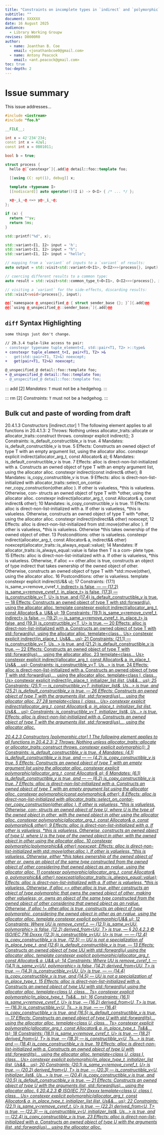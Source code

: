 ```yaml
---
title: "Constraints on incomplete types in `indirect` and `polymorphic`"
subtitle: ""
document: XXXXXX
date: 16 August 2025
audience:
  - Library Working Groupw
revises: D0000R0
author:
  - name: Joanthan B. Coe
    email: <jonathanbcoe0@gmail.com>
  - name: Antony Peacock
    email: <ant.peacock@gmail.com>
toc: true
toc-depth: 2
---
```


# Issue summary

This issue addresses...

```cpp
#include <iostream>
#include "foo.h"

__FILE__;

int x = 42'234'234;
const int x = 42ul;
const int x = 0B01011;

bool b = true;

struct process {
  hello @[`constexpr`]{.add}@ detail::foo::template foo;

  [[using CC: opt(1), debug]] x;

  template <typename I>
  [[nodiscard]] auto operator()(I i) -> O<I> { /* ... */ };

  x@~_i_~@ <=> y@~_i_~@;
};

if (x) {
  return ""sv;
  return 5ms;
}

std::printf("%d", x);

std::variant<I1, I2> input = 'h';
std::variant<I1, I2> input = "h";
std::variant<I1, I2> input = "hello";

// mapping from a `variant` of inputs to a `variant` of results:
auto output = std::visit<std::variant<O<I1>, O<I2>>>(process{}, input);

// coercing different results to a common type:
auto result = std::visit<std::common_type_t<O<I1>, O<I2>>>(process{}, input);

// visiting a `variant` for the side-effects, discarding results:
std::visit<void>(process{}, input);

@@[`namespace @_unspecified_@ { struct sender_base {}; }`]{.add}@@
@@[`using @_unspecified_@::sender_base;`]{.add}@@
```

## `diff` Syntax Highlighting

```diff
some things just don't change.

// 20.3.4 tuple-like access to pair:
- constexpr typename tuple_element<I, std::pair<T1, T2> >::type&
+ constexpr tuple_element_t<I, pair<T1, T2> >&
-   get(std::pair<T1, T2>&) noexcept;
+   get(pair<T1, T2>&) noexcept;

@_unspecified_@ detail::foo::template foo;
+ @_unspecified_@ detail::foo::template foo;
- @_unspecified_@ detail::foo::template foo;
```

::: add
[2] _Mandates_: `T` must not be a hedgehog.
:::

::: rm
[2] _Constraints_: `T` must not be a hedgehog.
:::

## Bulk cut and paste of wording from draft

20.4.1.3 Constructors [indirect.ctor]
1 The following element applies to all functions in 20.4.1.3:
2 Throws: Nothing unless allocator_traits<Allocator>::allocate or allocator_traits<Alloca-
tor>::construct throws.
constexpr explicit indirect();
3 Constraints: is_default_constructible_v<Allocator> is true.
4 Mandates: is_default_constructible_v<T> is true.
5 Effects: Constructs an owned object of type T with an empty argument list, using the allocator alloc.
constexpr explicit indirect(allocator_arg_t, const Allocator& a);
6 Mandates: is_default_constructible_v<T> is true.
7 Effects: alloc is direct-non-list-initialized with a. Constructs an owned object of type T with an empty
argument list, using the allocator alloc.
constexpr indirect(const indirect& other);
8 Mandates: is_copy_constructible_v<T> is true.
9 Effects: alloc is direct-non-list-initialized with allocator_traits<Allocator>::select_on_contai-
ner_copy_construction(other.alloc ). If other is valueless, *this is valueless. Otherwise, con-
structs an owned object of type T with *other, using the allocator alloc.
constexpr indirect(allocator_arg_t, const Allocator& a, const indirect& other);
10 Mandates: is_copy_constructible_v<T> is true.
11 Effects: alloc is direct-non-list-initialized with a. If other is valueless, *this is valueless. Otherwise,
constructs an owned object of type T with *other, using the allocator alloc.
constexpr indirect(indirect&& other) noexcept;
12 Effects: alloc is direct-non-list-initialized from std::move(other.alloc ). If other is valueless,
*this is valueless. Otherwise *this takes ownership of the owned object of other.
13 Postconditions: other is valueless.
constexpr indirect(allocator_arg_t, const Allocator& a, indirect&& other)
noexcept(allocator_traits<Allocator>::is_always_equal::value);
14 Mandates: If allocator_traits<Allocator>::is_always_equal::value is false then T is a com-
plete type.
15 Effects: alloc is direct-non-list-initialized with a. If other is valueless, *this is valueless. Otherwise,
if alloc == other.alloc is true, constructs an object of type indirect that takes ownership of the
owned object of other. Otherwise, constructs an owned object of type T with *std::move(other),
using the allocator alloc.
16 Postconditions: other is valueless.
template<class U = T>
constexpr explicit indirect(U&& u);
17 Constraints:
(17.1) is_same_v<remove_cvref_t<U>, indirect> is false,
—
—
(17.2) is_same_v<remove_cvref_t<U>, in_place_t> is false,
(17.3) —
is_constructible_v<T, U> is true, and
(17.4) is_default_constructible_v<Allocator> is true.
—
18 Effects: Constructs an owned object of type T with std::forward<U>(u), using the allocator alloc.
template<class U = T>
constexpr explicit indirect(allocator_arg_t, const Allocator& a, U&& u);
19 Constraints:
(19.1) is_same_v<remove_cvref_t<U>, indirect> is false,
—
(19.2) —
is_same_v<remove_cvref_t<U>, in_place_t> is false, and
(19.3) is_constructible_v<T, U> is true.
—
20 Effects: alloc is direct-non-list-initialized with a. Constructs an owned object of type T with
std::forward<U>(u), using the allocator alloc.
template<class... Us>
constexpr explicit indirect(in_place_t, Us&&... us);
21 Constraints:
(21.1) —
is_constructible_v<T, Us...> is true, and
(21.2) is_default_constructible_v<Allocator> is true.
—
22 Effects: Constructs an owned object of type T with std::forward<Us>(us)..., using the allocator
alloc.
23 template<class... Us>
constexpr explicit indirect(allocator_arg_t, const Allocator& a,
in_place_t, Us&& ...us);
Constraints: is_constructible_v<T, Us...> is true.
24 Effects: alloc is direct-non-list-initialized with a. Constructs an owned object of type T with
std::forward<Us>(us)..., using the allocator alloc.
template<class I, class... Us>
constexpr explicit indirect(in_place_t, initializer_list<I> ilist, Us&&... us);
25 Constraints:
(25.1) —
is_constructible_v<T, initializer_list<I>&, Us...> is true, and
(25.2) is_default_constructible_v<Allocator> is true.
—
26 Effects: Constructs an owned object of type T with the arguments ilist, std::forward<Us>(us)...,
using the allocator alloc.
27 28 template<class I, class... Us>
constexpr explicit indirect(allocator_arg_t, const Allocator& a,
in_place_t, initializer_list<I> ilist, Us&&... us);
Constraints: is_constructible_v<T, initializer_list<I>&, Us...> is true.
Effects: alloc is direct-non-list-initialized with a. Constructs an owned object of type T with the
arguments ilist, std::forward<Us>(us)..., using the allocator alloc.

20.4.2.3 Constructors [polymorphic.ctor]
1 The following element applies to all functions in 20.4.2.3:
2 Throws: Nothing unless allocator_traits<Allocator>::allocate or allocator_traits<Alloca-
tor>::construct throws.
constexpr explicit polymorphic();
3 Constraints: is_default_constructible_v<Allocator> is true.
4 Mandates:
(4.1) is_default_constructible_v<T> is true, and
—
—
(4.2) is_copy_constructible_v<T> is true.
5 Effects: Constructs an owned object of type T with an empty argument list using the allocator alloc.
constexpr explicit polymorphic(allocator_arg_t, const Allocator& a);
6 Mandates:
(6.1) is_default_constructible_v<T> is true, and
—
—
(6.2) is_copy_constructible_v<T> is true.
7 Effects: alloc is direct-non-list-initialized with a. Constructs an owned object of type T with an empty
argument list using the allocator alloc.
constexpr polymorphic(const polymorphic& other);
8 Effects: alloc is direct-non-list-initialized with allocator_traits<Allocator>::select_on_contai-
ner_copy_construction(other.alloc ). If other is valueless, *this is valueless. Otherwise, con-
structs an owned object of type U, where U is the type of the owned object in other, with the owned
object in other using the allocator alloc.
constexpr polymorphic(allocator_arg_t, const Allocator& a, const polymorphic& other);
9 Effects: alloc is direct-non-list-initialized with a. If other is valueless, *this is valueless. Otherwise,
constructs an owned object of type U, where U is the type of the owned object in other, with the owned
object in other using the allocator alloc.
10 constexpr polymorphic(polymorphic&& other) noexcept;
Effects: alloc is direct-non-list-initialized with std::move(other.alloc ). If other is valueless,
*this is valueless. Otherwise, either *this takes ownership of the owned object of other or, owns an
object of the same type constructed from the owned object of other considering that owned object as
an rvalue, using the allocator alloc.
11 constexpr polymorphic(allocator_arg_t, const Allocator& a, polymorphic&& other)
noexcept(allocator_traits<Allocator>::is_always_equal::value);
Effects: alloc is direct-non-list-initialized with a. If other is valueless, *this is valueless. Otherwise,
if alloc == other.alloc is true, either constructs an object of type polymorphic that owns the
owned object of other, making other valueless; or, owns an object of the same type constructed
from the owned object of other considering that owned object as an rvalue. Otherwise, if alloc
!= other.alloc is true, constructs an object of type polymorphic, considering the owned object in
other as an rvalue, using the allocator alloc.
template<class U = T>
constexpr explicit polymorphic(U&& u);
12 Constraints: Where UU is remove_cvref_t<U>,
—
(12.1) is_same_v<UU, polymorphic> is false,
(12.2) derived_from<UU, T> is true,
—
§ 20.4.2.3 © ISO/IEC
716
Dxxxx
(12.3) is_constructible_v<UU, U> is true,
—
—
(12.4) is_copy_constructible_v<UU> is true,
(12.5) —
UU is not a specialization of in_place_type_t, and
(12.6) is_default_constructible_v<Allocator> is true.
—
13 Effects: Constructs an owned object of type UU with std::forward<U>(u) using the allocator alloc.
template<class U = T>
constexpr explicit polymorphic(allocator_arg_t, const Allocator& a, U&& u);
14 Constraints: Where UU is remove_cvref_t<U>,
—
(14.1) is_same_v<UU, polymorphic> is false,
(14.2) derived_from<UU, T> is true,
—
(14.3) is_constructible_v<UU, U> is true,
—
—
(14.4) is_copy_constructible_v<UU> is true, and
(14.5) —
UU is not a specialization of in_place_type_t.
15 Effects: alloc is direct-non-list-initialized with a. Constructs an owned object of type UU with
std::forward<U>(u) using the allocator alloc.
template<class U, class... Ts>
constexpr explicit polymorphic(in_place_type_t<U>, Ts&&... ts);
16 Constraints:
(16.1) is_same_v<remove_cvref_t<U>, U> is true,
—
(16.2) derived_from<U, T> is true,
—
(16.3) is_constructible_v<U, Ts...> is true,
—
—
(16.4) is_copy_constructible_v<U> is true, and
(16.5) is_default_constructible_v<Allocator> is true.
—
17 Effects: Constructs an owned object of type U with std::forward<Ts>(ts)... using the allocator
alloc.
template<class U, class... Ts>
constexpr explicit polymorphic(allocator_arg_t, const Allocator& a,
in_place_type_t<U>, Ts&&... ts);
18 Constraints:
(18.1) is_same_v<remove_cvref_t<U>, U> is true,
—
(18.2) derived_from<U, T> is true,
—
(18.3) —
is_constructible_v<U, Ts...> is true, and
—
(18.4) is_copy_constructible_v<U> is true.
19 Effects: alloc is direct-non-list-initialized with a. Constructs an owned object of type U with
std::forward<Ts>(ts)... using the allocator alloc.
template<class U, class I, class... Us>
constexpr explicit polymorphic(in_place_type_t<U>, initializer_list<I> ilist, Us&&... us);
20 Constraints:
(20.1) is_same_v<remove_cvref_t<U>, U> is true,
—
(20.2) derived_from<U, T> is true,
—
(20.3) —
is_constructible_v<U, initializer_list<I>&, Us...> is true,
—
(20.4) is_copy_constructible_v<U> is true, and
(20.5) is_default_constructible_v<Allocator> is true.
—
21 Effects: Constructs an owned object of type U with the arguments ilist, std::forward<Us>(us)...
using the allocator alloc.
§ 20.4.2.3 © ISO/IEC
717
Dxxxx
template<class U, class I, class... Us>
constexpr explicit polymorphic(allocator_arg_t, const Allocator& a,
in_place_type_t<U>, initializer_list<I> ilist, Us&&... us);
22 Constraints:
(22.1) is_same_v<remove_cvref_t<U>, U> is true,
—
(22.2) derived_from<U, T> is true,
—
(22.3) —
is_constructible_v<U, initializer_list<I>&, Us...> is true, and
—
(22.4) is_copy_constructible_v<U> is true.
23 Effects: alloc is direct-non-list-initialized with a. Constructs an owned object of type U with the
arguments ilist, std::forward<Us>(us)... using the allocator alloc.
